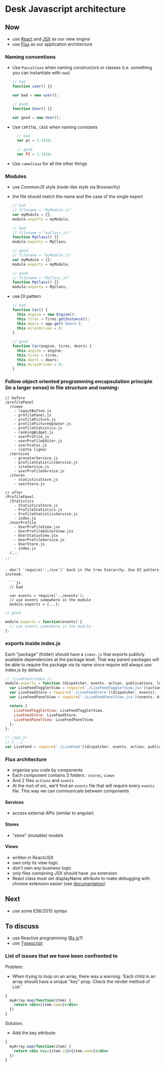 
# Desk Javascript architecture

## Now

- use [React](https://facebook.github.io/react/) and [JSX](https://facebook.github.io/react/docs/jsx-in-depth.html) as our view engine
- use [Flux](https://facebook.github.io/flux/docs/overview.html) as our application architecture

### Naming conventions

- Use `PascalCase` when naming constructors or classes (i.e. something you can instantiate with `new`)
  
    ```javascript
    // bad
    function user() {}

    var bad = new user();

    // good
    function User() {}

    var good = new User();
    ```
  
- Use `CAPITAL_CASE` when naming constants
    
    ```js
      // bad
      var pi = 3.1416;
      
      // good
      var PI = 3.1416;
    ```
    
- Use `camelCase` for all the other things

### Modules

- use CommonJS style (node-like style via Browserify)
- the file should match the name and the case of the single export
    
    ```js
    // bad
    // filename = "MyModule.js"
    var myModule = {};
    module.exports = myModule;
    
    // bad
    // filename = "myClass.js"
    function MyClass() {}
    module.exports = MyClass;
    
    // good
    // filename = "myModule.js"
    var myModule = {};
    module.exports = myModule;
    
    // good
    // filename = "MyClass.js"
    function MyClass() {}
    module.exports = MyClass;
    ```
    
- use DI pattern

    ```js
    // bad
    function Car() {
      this.engine = new Engine();
      this.tires = Tires.getInstance();
      this.doors = app.get('doors');
      this.milesDriven = 0;
    }
    
    // good
    function Car(engine, tires, doors) {
      this.engine = engine;
      this.tires = tires;
      this.doors = doors;
      this.milesDriven = 0;
    }
    ```

### Follow object oriented programming encapsulation principle (in a larger sense) in file structure and naming: 

```
// before
/profilePanel
  /views
    - logoutButton.js
    - profilePanel.js
    - profilePicture.js
    - profilePictureUpdater.js
    - profileStatistics.js
    - rankingWidget.js
    - userProfile.js
    - userProfileEditor.js
    - userStatus.js
    - (cette ligne)
  /services
    - gravatarService.js
    - profileStatisticsService.js
    - siteService.js
    - userProfileService.js
  /stores
    - statisticsStore.js
    - userStore.js

// after
/ProfilePanel
  /Statistics
    - StatisticsStore.js
    - ProfileStatistics.js
    - ProfileStatisticsService.js
    - index.js
  /UserProfile
    - UserProfileView.jsx
    - UserProfileEditorView.jsx
    - UserStatusView.jsx
    - UserProfileService.js
    - UserStore.js
    - index.js
  /...
...
``

- don't `require('../xxx')` back in the tree hierarchy. Use DI pattern instead.

  ```js
  // bad

  var events = require('../events');
  // use events somewhere in the module
  module.exports = {...};
  ```
  
  ```js
  // good

  module.exports = function(events) {
    // use events somewhere in the module
  };
  ```


### exports inside index.js

Each "package" (folder) should have a `index.js` that exports publicly available dependencies at the package level. That way parent packages will be able to require the package via its name since require will always use index.js by default.

```javascript
// /LiveFeed/index.js
module.exports = function (dispatcher, events, action, publications, loggedUserStore) {
  var LiveFeedTogglerView = require('./LiveFeedTogglerView.jsx')(actions);
  var LiveFeedStore = require('./LiveFeedStore')(dispatcher, events);
  var LiveFeedPanelView = require('./LiveFeedPanelView.jsx')(events, dispatcher, actions, LiveFeedStore, publications, loggedUserStore);

  return {
    LiveFeedTogglerView: LiveFeedTogglerView,
    LiveFeedStore: LiveFeedStore,
    LiveFeedPanelView: LiveFeedPanelView
  };
};

// /app.js
// [...]
var LiveFeed = require('./LiveFeed')(dispatcher, events, action, publications, loggedUserStore);
```


### Flux architecture

- organize you code by components
- Each component contains 3 folders : `stores`, `views`
- And 2 files `actions` and `events`
- At the root of src, we'll find an `events` file that will require every `events` file. This way we can communicate between components

#### Services

- access external APIs (similar to angular)

#### Stores

- "store" (mutable) models
 
#### Views

- written in React/JSX
- own only its view logic
- don't own any business logic
- only files containing JSX should have .jsx extension
- React class must set displayName attribute to make debugging with chrome extension easier (see [documentation](https://facebook.github.io/react/docs/component-specs.html#displayname))

## Next

- use some ES6/2015 syntax

## To discuss

- use Reactive programming ([Rx.js](https://github.com/Reactive-Extensions/RxJS)?)
- use [Typescript](http://www.typescriptlang.org/)

### List of issues that we have been confronted to

Problem:
- When trying to loop on an array, there was a warning: 'Each child in an array should have a unique "key" prop. Check the render method of List.'

```jsx
{
  myArray.map(function(item) {
    return <div>{item.name}</div>
  })
}
```

Solution:
- Add the key attribute:

```jsx
{
  myArray.map(function(item) {
    return <div key={item.id}>{item.name}</div>
  })
}
```
